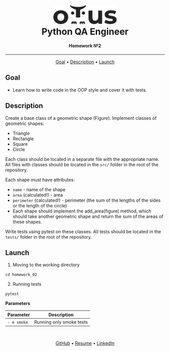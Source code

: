 <h1 align="center">
  <a href="https://otus.ru/lessons/avtomatizaciya-web-testirovaniya/">
    <img style="background-color: #ffffff" src="../readme/otus.svg"
    alt="Otus" width="200">
  </a>
  <br>
   Python QA Engineer
  <br>
</h1>

<h4 align="center">
    Homework №2
</h4>
<hr>

<p align="center">
  <a href="#goal">Goal</a> •
  <a href="#description">Description</a> •
  <a href="#launch">Launch</a>
</p>


## Goal
- Learn how to write code in the OOP style and cover it with tests.


## Description
Create a base class of a geometric shape (Figure).
Implement classes of geometric shapes:
- Triangle
- Rectangle
- Square
- Circle

Each class should be located in a separate file with the appropriate name.
All files with classes should be located in the ```src/``` folder in the root of the repository.

Each shape must have attributes:
- ```name``` - name of the shape
- ```area``` (calculated!) - area
- ```perimeter``` (calculated!) - perimeter (the sum of the lengths of the sides or the length of the circle)
- Each shape should implement the add_area(figure) method, which should take another geometric shape and return the sum of the areas of these shapes.

Write tests using pytest on these classes.
All tests should be located in the ```tests/``` folder in the root of the repository.


## Launch
1. Moving to the working directory
```shell script
cd homework_02
```

2. Running tests
```shell script
pytest
```

**Parameters**

| Parameter  |  Description |
| ------------ | ------------- |
| `- m smoke` | Running only smoke tests |


<br>
<p align="center">
  <a href="https://github.com/Kazzila">GitHub</a> •
  <a href="https://kazzila.github.io/resume/">Resume</a> •
  <a href="https://www.linkedin.com/in/i-kazakov/">LinkedIn</a>
</p>